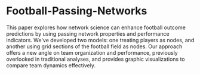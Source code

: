 # Football-Passing-Networks

This paper explores how network science can enhance football outcome predictions by using passing network properties and performance indicators. We've developed two models: one treating players as nodes, and another using grid sections of the football field as nodes. Our approach offers a new angle on team organization and performance, previously overlooked in traditional analyses, and provides graphic visualizations to compare team dynamics effectively.
